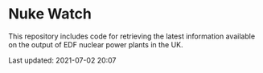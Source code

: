 # Nuke Watch

This repository includes code for retrieving the latest information available on the output of EDF nuclear power plants in the UK.

Last updated: 2021-07-02 20:07
